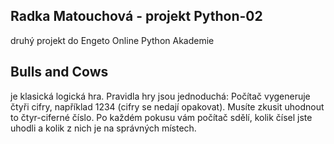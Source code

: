 ## Radka Matouchová - projekt Python-02 ##
druhý projekt do Engeto Online Python Akademie
## Bulls and Cows ##
je klasická logická hra. Pravidla hry jsou jednoduchá: Počítač vygeneruje čtyři cifry, například 1234 (cifry se nedají opakovat). Musíte zkusit uhodnout to čtyr-ciferné číslo. Po každém pokusu vám počítač sdělí, kolik čísel jste uhodli a kolik z nich je na správných místech.
